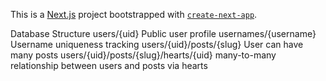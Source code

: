 This is a [Next.js](https://nextjs.org/) project bootstrapped with [`create-next-app`](https://github.com/vercel/next.js/tree/canary/packages/create-next-app).

Database Structure
users/{uid} Public user profile
usernames/{username} Username uniqueness tracking
users/{uid}/posts/{slug} User can have many posts
users/{uid}/posts/{slug}/hearts/{uid} many-to-many relationship between users and posts via hearts


